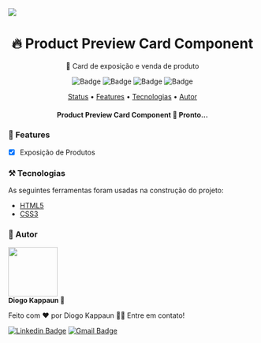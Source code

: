 <img src="design/mockup.jpg">

<h1 align="center">
  🔥 Product Preview Card Component
</h1>

<p align="center">🚀 Card de exposição e venda de produto</p>

<div align="center">

  ![Badge](https://img.shields.io/github/last-commit/diogo-kappaun/product-preview-card-component)
  ![Badge](https://img.shields.io/github/license/diogo-kappaun/product-preview-card-component)
  ![Badge](https://img.shields.io/github/languages/code-size/diogo-kappaun/product-preview-card-component)
  ![Badge](https://img.shields.io/github/stars/diogo-kappaun/product-preview-card-component?style=social)

</div>

<p align="center">
 <a href="#status">Status</a> •
 <a href="#features">Features</a> • 
 <a href="#tecnologias">Tecnologias</a> • 
 <a href="#autor">Autor</a>
</p>

<h4 align="center" id="status"> 
	Product Preview Card Component 🚀 Pronto...
</h4>

<h3 id="features"> 📝 Features</h3>

- [x] Exposição de Produtos 

<h3 id="tecnologias">⚒️ Tecnologias </h3>

As seguintes ferramentas foram usadas na construção do projeto:

- [HTML5](https://developer.mozilla.org/en-US/docs/Glossary/HTML5)
- [CSS3](https://developer.mozilla.org/pt-BR/docs/Web/CSS)

<h3 id="autor">🧔 Autor</h3>

 <img src="https://avatars.githubusercontent.com/u/115656394?v=4" width="100px;" alt=""/>
 <sub><h3 style="margin: 0;">Diogo Kappaun 🚀</h3></sub>


Feito com ❤️ por Diogo Kappaun 👋🏽 Entre em contato!

[![Linkedin Badge](https://img.shields.io/badge/-Diogo-blue?style=flat-square&logo=Linkedin&logoColor=white&link=https://www.linkedin.com/in/diogo-kappaun-2070b2265/)](https://www.linkedin.com/in/diogo-kappaun-2070b2265/) 
[![Gmail Badge](https://img.shields.io/badge/-diogokappaun@gmail.com-c14438?style=flat-square&logo=Gmail&logoColor=white&link=mailto:diogokappaun@gmail.com)](mailto:diogokappaun@gmail.com)
